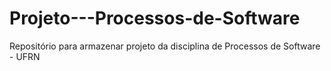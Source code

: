 # Projeto---Processos-de-Software
Repositório para armazenar projeto da disciplina de Processos de Software - UFRN

